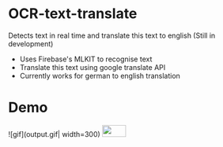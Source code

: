# OCR-text-translate
Detects text in real time and translate this text to english
(Still in development)

- Uses Firebase's MLKIT to recognise text 
- Translate this text using google translate API
- Currently works for german to english translation

# Demo
![gif](output.gif| width=300)
<img src="https://github.com/spiyer99/OCR-text-translate/edit/master/output.gif" height="24" width="48">


